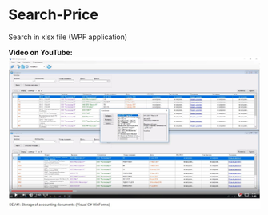 # Search-Price
Search in xlsx file (WPF application)

<b>Video on YouTube:</b>
[![Watch the video](https://raw.githubusercontent.com/Mesnyankin/Storage-documents-cs-mssql/master/doc2.JPG)](https://youtu.be/3Xzhj3ivRIE)
